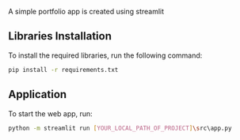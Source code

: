 A simple portfolio app is created using streamlit

## Libraries Installation

To install the required libraries, run the following command:
```bash
pip install -r requirements.txt
```

## Application

To start the web app, run:
```bash
python -m streamlit run [YOUR_LOCAL_PATH_OF_PROJECT]\src\app.py
```

